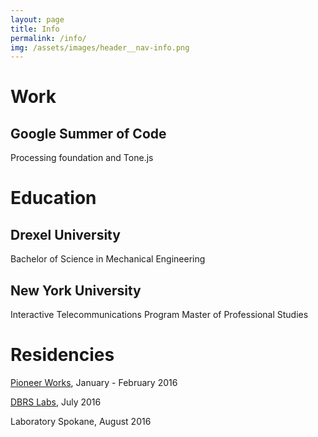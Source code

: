 ```yaml
---
layout: page
title: Info
permalink: /info/
img: /assets/images/header__nav-info.png
---
```

# Work

## Google Summer of Code
Processing foundation and Tone.js

# Education

## Drexel University
Bachelor of Science in Mechanical Engineering

## New York University
Interactive Telecommunications Program
Master of Professional Studies

# Residencies
<a href="http://pioneerworks.org/residency/seth-kranzler/">Pioneer Works</a>, January - February 2016

<a href="https://medium.com/dbrs-innovation-labs/the-generative-critique-d0a2637e160b">DBRS Labs</a>, July 2016

Laboratory Spokane, August 2016

